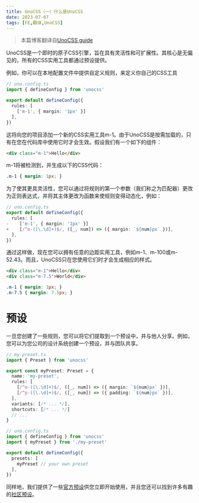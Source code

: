 ```yaml
---
title: UnoCSS（一）什么是UnoCSS
date: 2023-07-07
tags: [FE,翻译,UnoCSS]
---
```


> 本篇博客翻译自[UnoCSS guide](https://unocss.dev/guide/)


UnoCSS是一个即时的原子CSS引擎，旨在具有灵活性和可扩展性。其核心是无偏见的，所有的CSS实用工具都通过预设提供。

例如，你可以在本地配置文件中提供自定义规则，来定义你自己的CSS工具

```typescript
// uno.config.ts
import { defineConfig } from 'unocss'

export default defineConfig({
  rules: [
    ['m-1', { margin: '1px' }]
  ],
})
```

这将向您的项目添加一个新的CSS实用工具m-1。由于UnoCSS是按需加载的，只有在您在代码库中使用它时才会生效。假设我们有一个如下的组件：

```html
<div class="m-1">Hello</div>
```

m-1将被检测到，并生成以下的CSS代码：

```css
.m-1 { margin: 1px; }
```

为了使其更具灵活性，您可以通过将规则的第一个参数（我们称之为匹配器）更改为正则表达式，并将其主体更改为函数来使规则变得动态化，例如：

```typescript
// uno.config.ts
export default defineConfig({
  rules: [
-    ['m-1', { margin: '1px' }]
+    [/^m-([\.\d]+)$/, ([_, num]) => ({ margin: `${num}px` })],
  ],
})
```
通过这样做，现在您可以拥有任意的边距实用工具，例如m-1、m-100或m-52.43。而且，UnoCSS只在您使用它们时才会生成相应的样式。

```html
<div class="m-1">Hello</div>
<div class="m-7.5">World</div>
```

```css
.m-1 { margin: 1px; }
.m-7.5 { margin: 7.5px; }
```

# 预设
一旦您创建了一些规则，您可以将它们提取到一个预设中，并与他人分享。例如，您可以为您公司的设计系统创建一个预设，并与团队共享。

```typescript
// my-preset.ts
import { Preset } from 'unocss'

export const myPreset: Preset = {
  name: 'my-preset',
  rules: [
    [/^m-([\.\d]+)$/, ([_, num]) => ({ margin: `${num}px` })],
    [/^p-([\.\d]+)$/, ([_, num]) => ({ padding: `${num}px` })],
  ],
  variants: [/* ... */],
  shortcuts: [/* ... */]
  // ...
}
```

```typescript
// uno.config.ts
import { defineConfig } from 'unocss'
import { myPreset } from './my-preset'

export default defineConfig({
  presets: [
    myPreset // your own preset
  ],
})
```
同样地，我们提供了一些[官方预设](https://unocss.dev/presets/)供您立即开始使用，并且您还可以找到许多有趣的[社区预设](https://unocss.dev/presets/community)。